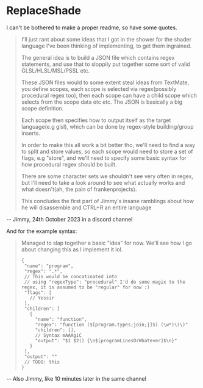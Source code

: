 # ReplaceShade
I can't be bothered to make a proper readme, so have
some quotes.

> I'll just rant about some ideas that I got in the shower for the shader language I've been thinking of implementing, to get them ingrained.
>
> The general idea is to build a JSON file which contains regex statements, and use that to sloppily put together some sort of valid GLSL/HLSL/MSL/PSSL etc.
>
> These JSON files would to some extent steal ideas from TextMate, you define scopes, each scope is selected via regex(possibly procedural regex too), then each scope can have a child scope which selects from the scope data etc etc. The JSON is basically a big scope definition.
>
> Each scope then specifies how to output itself as the target language(e.g glsl), which can be done by regex-style building/group inserts.
>
> In order to make this all work a bit better tho, we'll need to find a way to split and store values, so each scope would need to store a set of flags, e.g "store", and we'll need to specify some basic syntax for how procedural regex should be built.
>
> There are some character sets we shouldn't see very often in regex, but I'll need to take a look around to see what actually works and what doesn't(ah, the pain of frankenprojects).
>
> This concludes the first part of Jimmy's insane ramblings about how he will disassemble and CTRL+R an entire language
> 
-- Jimmy, 24th October 2023 in a discord channel


And for the example syntax:

> Managed to slap together a basic "idea" for now. We'll see how I go about changing this as I implement it lol.
> ```json5
>{
>  "name": "program",
>  "regex": ".*",
>  // This would be concatinated into
>  // using "regexType": "procedural" I'd do some magix to the regex, it is assumed to be "regular" for now :)
>  "flags": [
>    // Yessir
>  ],
>  "children": [
>    {
>      "name": "function",
>      "regex": "function ($[program.types;join;|]$) (\w*)\(\)"
>      "children": [],
>      // Syntax mAAAgiC
>      "output": "$1 $2() {\n$[programLinesOrWhatever]$\n}"
>    }
>  ],
>  "output": ""
>  // TODO: this
>}
> ```
-- Also Jimmy, like 10 minutes later in the same channel
